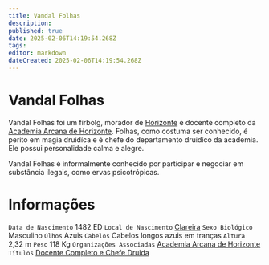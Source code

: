 ```yaml
---
title: Vandal Folhas
description: 
published: true
date: 2025-02-06T14:19:54.268Z
tags: 
editor: markdown
dateCreated: 2025-02-06T14:19:54.268Z
---
```


# Vandal Folhas
Vandal Folhas foi um firbolg, morador de [Horizonte](/lugares/plano-material/drafeon/sul-de-drafeon/horizonte) e docente completo da [Academia Arcana de Horizonte](/faccoes/nacoes/imperio-dragao/academia-arcana-de-horizonte). Folhas, como costuma ser conhecido, é perito em magia druidíca e é chefe do departamento druidíco da academia. Ele possui personalidade calma e alegre.

Vandal Folhas é informalmente conhecido por participar e negociar em substância ilegais, como ervas psicotrópicas.

# Informações
`Data de Nascimento` 1482 ED
`Local de Nascimento` [Clareira](/lugares/plano-material/drafeon/sudoeste-de-drafeon/clareira)
`Sexo Biológico` Masculino
`Olhos` Azuis
`Cabelos` Cabelos longos azuis em tranças
`Altura` 2,32 m
`Peso` 118 Kg
`Organizações Associadas` [Academia Arcana de Horizonte](/faccoes/nacoes/imperio-dragao/academia-arcana-de-horizonte)
`Títulos` [Docente Completo e Chefe Druida](/rankings-e-titulos/academia-arcana-de-horizonte)